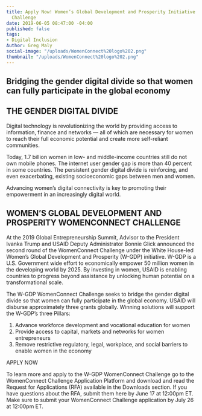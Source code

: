 ```yaml
---
title: Apply Now! Women’s Global Development and Prosperity Initiative WomenConnect
  Challenge
date: 2019-06-05 08:47:00 -04:00
published: false
tags:
- Digital Inclusion
Author: Greg Maly
social-image: "/uploads/WomenConnect%20logo%202.png"
thumbnail: "/uploads/WomenConnect%20logo%202.png"
---
```


## Bridging the gender digital divide so that women can fully participate in the global economy 
## THE GENDER DIGITAL DIVIDE

Digital technology is revolutionizing the world by providing access to information, finance and networks — all of which are necessary for women to reach their full economic potential and create more self-reliant communities.

Today, 1.7 billion women in low- and middle-income countries still do not own mobile phones. The internet user gender gap is more than 40 percent in some countries. The persistent gender digital divide is reinforcing, and even exacerbating, existing socioeconomic gaps between men and women.

Advancing women’s digital connectivity is key to promoting their empowerment in an increasingly digital world. 
 
## WOMEN’S GLOBAL DEVELOPMENT AND PROSPERITY WOMENCONNECT CHALLENGE

At the 2019 Global Entrepreneurship Summit, Advisor to the President Ivanka Trump and USAID Deputy Administrator Bonnie Glick announced the second round of the WomenConnect Challenge under the White House-led Women’s Global Development and Prosperity (W-GDP) initiative. W-GDP is a U.S. Government wide effort to economically empower 50 million women in the developing world by 2025. By investing in women, USAID is enabling countries to progress beyond assistance by unlocking human potential on a transformational scale. 
 
The W-GDP WomenConnect Challenge seeks to bridge the gender digital divide so that women can fully participate in the global economy. USAID will disburse approximately three grants globally. Winning solutions will support the W-GDP’s three Pillars:
1.	Advance workforce development and vocational education for women
2.	Provide access to capital, markets and networks for women entrepreneurs 
3.	Remove restrictive regulatory, legal, workplace, and social barriers to enable women in the economy  

APPLY NOW

To learn more and apply to the W-GDP WomenConnect Challenge go to the  WomenConnect Challenge Application Platform and download and read the Request for Applications (RFA) available in the Downloads section.
If you have questions about the RFA, submit them here by June 17 at 12:00pm ET. Make sure to submit your WomenConnect Challenge application by July 26 at 12:00pm ET.
